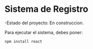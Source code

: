 <h1> Sistema de Registro</h1>

-Estado del proyecto: En construccion.

Para ejecutar el sistema, debes poner:

```npm install react```
